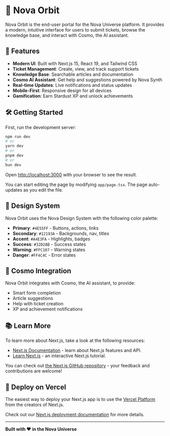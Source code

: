 # 🌌 Nova Orbit

Nova Orbit is the end-user portal for the Nova Universe platform. It provides a modern, intuitive interface for users to submit tickets, browse the knowledge base, and interact with Cosmo, the AI assistant.

## 🚀 Features

- **Modern UI**: Built with Next.js 15, React 19, and Tailwind CSS
- **Ticket Management**: Create, view, and track support tickets
- **Knowledge Base**: Searchable articles and documentation
- **Cosmo AI Assistant**: Get help and suggestions powered by Nova Synth
- **Real-time Updates**: Live notifications and status updates
- **Mobile-First**: Responsive design for all devices
- **Gamification**: Earn Stardust XP and unlock achievements

## 🛠️ Getting Started

First, run the development server:

```bash
npm run dev
# or
yarn dev
# or
pnpm dev
# or
bun dev
```

Open [http://localhost:3000](http://localhost:3000) with your browser to see the result.

You can start editing the page by modifying `app/page.tsx`. The page auto-updates as you edit the file.

## 🎨 Design System

Nova Orbit uses the Nova Design System with the following color palette:

- **Primary**: `#4E55FF` - Buttons, actions, links
- **Secondary**: `#12193A` - Backgrounds, nav, titles
- **Accent**: `#A4E3FA` - Highlights, badges
- **Success**: `#32D28B` - Success states
- **Warning**: `#FFC107` - Warning states
- **Danger**: `#FF4C4C` - Error states

## 🧠 Cosmo Integration

Nova Orbit integrates with Cosmo, the AI assistant, to provide:

- Smart form completion
- Article suggestions
- Help with ticket creation
- XP and achievement notifications

## 📚 Learn More

To learn more about Next.js, take a look at the following resources:

- [Next.js Documentation](https://nextjs.org/docs) - learn about Next.js features and API.
- [Learn Next.js](https://nextjs.org/learn) - an interactive Next.js tutorial.

You can check out [the Next.js GitHub repository](https://github.com/vercel/next.js) - your feedback and contributions are welcome!

## 🚀 Deploy on Vercel

The easiest way to deploy your Next.js app is to use the [Vercel Platform](https://vercel.com/new?utm_medium=default-template&filter=next.js&utm_source=create-next-app&utm_campaign=create-next-app-readme) from the creators of Next.js.

Check out our [Next.js deployment documentation](https://nextjs.org/docs/app/building-your-application/deploying) for more details.

---

**Built with ❤️ in the Nova Universe**
